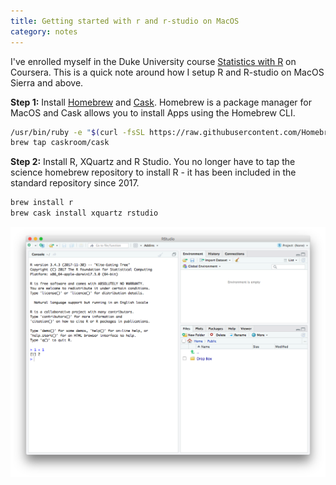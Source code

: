 ```yaml
---
title: Getting started with r and r-studio on MacOS
category: notes
---
```


I've enrolled myself in the Duke University course [Statistics with R](https://www.coursera.org/specializations/statistics) on Coursera. This is a quick note around how I setup R and R-studio on MacOS Sierra and above.

**Step 1:** Install [Homebrew](https://brew.sh/) and [Cask](https://caskroom.github.io/). Homebrew is a package manager for MacOS and Cask allows you to install Apps using the Homebrew CLI.

```bash
/usr/bin/ruby -e "$(curl -fsSL https://raw.githubusercontent.com/Homebrew/install/master/install)"
brew tap caskroom/cask
```

**Step 2:** Install R, XQuartz and R Studio. You no longer have to tap the science homebrew repository to install R - it has been included in the standard repository since 2017.

```bash
brew install r
brew cask install xquartz rstudio
```

![RStudio](../images/rstudio.png)
